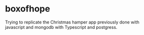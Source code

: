 # boxofhope
Trying to replicate the Christmas hamper app previously done with javascript and mongodb with Typescript and postgress.
